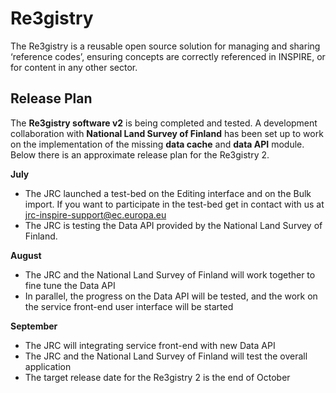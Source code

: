 # Re3gistry

The Re3gistry is a reusable open source solution for managing and sharing ‘reference codes’,
ensuring concepts are correctly referenced in INSPIRE, or for content in any other sector.

## Release Plan

The **Re3gistry software v2** is being completed and tested. A development collaboration with **National Land Survey of Finland** has been set up to work on the implementation of the missing **data cache** and **data API** module. Below there is an approximate release plan for the Re3gistry 2.

**July**

 - The JRC launched a test-bed on the Editing interface and on the Bulk import. If you want to participate in the test-bed get in contact with us at jrc-inspire-support@ec.europa.eu
 - The JRC is testing the Data API provided by the National Land Survey of Finland.

**August**
 - The JRC and the National Land Survey of Finland will work together to fine tune the Data API
 - In parallel, the progress on the Data API will be tested, and the work on the service front-end user interface will be started

**September**

- The JRC will integrating service front-end with new Data API
- The JRC and the National Land Survey of Finland will test the overall application
- The target release date for the Re3gistry 2 is the end of October